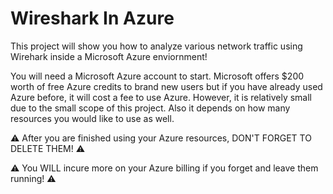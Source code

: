 # Wireshark In Azure
This project will show you how to analyze various network traffic using Wirehark inside a Microsoft Azure enviornment!

You will need a Microsoft Azure account to start. Microsoft offers $200 worth of free Azure credits to brand new users but if you have already used Azure before, it will cost a fee to use Azure. However, it is relatively small due to the small scope of this project. Also it depends on how many resources you would like to use as well.

⚠️ After you are finished using your Azure resources, DON'T FORGET TO DELETE THEM! ⚠️

⚠️ You WILL incure more on your Azure billing if you forget and leave them running! ⚠️
